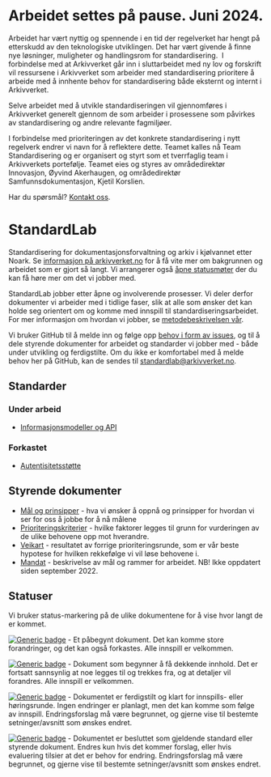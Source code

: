 # Arbeidet settes på pause. Juni 2024.

Arbeidet har vært nyttig og spennende i en tid der regelverket har hengt på etterskudd av den teknologiske utviklingen. Det har vært givende å finne nye løsninger, muligheter og handlingsrom for standardisering. ​ I forbindelse med at Arkivverket går inn i sluttarbeidet med ny lov og forskrift vil ressursene i Arkivverket som arbeider med standardisering prioritere å arbeide med å innhente behov for standardisering både eksternt og internt i Arkivverket. ​

Selve arbeidet med å utvikle standardiseringen vil gjennomføres i Arkivverket generelt gjennom de som arbeider i prosessene som påvirkes av standardisering og andre relevante fagmiljøer.  ​

I forbindelse med prioriteringen av det konkrete standardisering i nytt regelverk endrer vi navn for å reflektere dette. Teamet kalles nå Team Standardisering og er organisert og styrt som et tverrfaglig team i Arkivverkets portefølje. Teamet eies og styres av områdedirektør Innovasjon, Øyvind Akerhaugen, og områdedirektør Samfunnsdokumentasjon, Kjetil Korslien. ​

Har du spørsmål? [Kontakt oss](https://www.arkivverket.no/om-oss/kontakt-oss).

# StandardLab

Standardisering for dokumentasjonsforvaltning og arkiv i kjølvannet etter Noark. Se [informasjon på arkivverket.no](https://www.arkivverket.no/arkivutvikling/innebygd-arkivering/standardlab) for å få vite mer om bakgrunnen og arbeidet som er gjort så langt. Vi arrangerer også [åpne statusmøter](statusmoete.md) der du kan få høre mer om det vi jobber med.

StandardLab jobber etter åpne og involverende prosesser. Vi deler derfor dokumenter vi arbeider med i tidlige faser, slik at alle som ønsker det kan holde seg orientert om og komme med innspill til standardiseringsarbeidet. For mer informasjon om hvordan vi jobber, se [metodebeskrivelsen vår](/styrende/metode.md).

Vi bruker GitHub til å melde inn og følge opp [behov i form av issues](https://github.com/arkivverket/standardlab/issues), og til å dele styrende dokumenter for arbeidet og standarder vi jobber med - både under utvikling og ferdigstilte. Om du ikke er komfortabel med å melde behov her på GitHub, kan de sendes til standardlab@arkivverket.no.

## Standarder

### Under arbeid

- [Informasjonsmodeller og API](/standarder/infomodell-api.md)

### Forkastet

- [Autentisitetsstøtte](/standarder/forkastet/autentisitetsstotte.md)

## Styrende dokumenter

- [Mål og prinsipper](/styrende/maal-og-prinsipper.md) - hva vi ønsker å oppnå og prinsipper for hvordan vi ser for oss å jobbe for å nå målene
- [Prioriteringskriterier](/styrende/prioriteringskriterier.md) - hvilke faktorer legges til grunn for vurderingen av de ulike behovene opp mot hverandre.
- [Veikart](/styrende/veikart.md) - resultatet av forrige prioriteringsrunde, som er vår beste hypotese for hvilken rekkefølge vi vil løse behovene i.
- [Mandat](/styrende/2022juli%20Prosjektmandat%20StandardLab-publiseringsversjon.pdf) - beskrivelse av mål og rammer for arbeidet. NB! Ikke oppdatert siden september 2022.

## Statuser

Vi bruker status-markering på de ulike dokumentene for å vise hvor langt de er kommet.

[![Generic badge](https://img.shields.io/badge/Status-Kladd-red.svg)](https://shields.io/) - Et påbegynt dokument. Det kan komme store forandringer, og det kan også forkastes. Alle innspill er velkommen.

[![Generic badge](https://img.shields.io/badge/Status-Utkast-orange.svg)](https://shields.io/) - Dokument som begynner å få dekkende innhold. Det er fortsatt sannsynlig at noe legges til og trekkes fra, og at detaljer vil forandres. Alle innspill er velkommen.

[![Generic badge](https://img.shields.io/badge/Status-Forslag-yellow.svg)](https://shields.io/) - Dokumentet er ferdigstilt og klart for innspills- eller høringsrunde. Ingen endringer er planlagt, men det kan komme som følge av innspill. Endringsforslag må være begrunnet, og gjerne vise til bestemte setninger/avsnitt som ønskes endret.

[![Generic badge](https://img.shields.io/badge/Status-Besluttet-darkgreen.svg)](https://shields.io/) - Dokumentet er besluttet som gjeldende standard eller styrende dokument. Endres kun hvis det kommer forslag, eller hvis evaluering tilsier at det er behov for endring. Endringsforslag må være begrunnet, og gjerne vise til bestemte setninger/avsnitt som ønskes endret.
